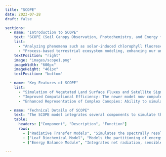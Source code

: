 ```yaml
---
title: "SCOPE"
date: 2023-07-28
draft: false

sections:  
  - name: "Introduction to SCOPE"
    text: "SCOPE (Soil Canopy Observation, Photochemistry, and Energy fluxes) is a comprehensive radiative transfer model, intricately linking satellite observations with terrestrial processes. It simulates radiative transfer across soil, leaves, and vegetation canopies, while modeling intricate processes like photosynthesis and heat dissipation. For more detailed information, visit the official [SCOPE repository](https://github.com/Christiaanvandertol/SCOPE). SCOPE can be applied for:"
    list:
      - "Analyzing phenomena such as solar-induced chlorophyll fluorescence, energy balance fluxes, gross primary production, and thermal signals."
      - "Process-based terrestrial ecosystem modeling, enhancing our understanding of energy exchanges between land surfaces and the atmosphere."
    textPosition: "right"
    image: "images/scope1.png"
    imageWidth: "600px"
    imageHeight: "461px"
    textPosition: "bottom"

  - name: "Key Features of SCOPE"
    list:
      - "Simulation of Vegetated Land Surface Fluxes and Satellite Signals: SCOPE 2.0 links satellite data with ground-based measurements of vegetation."
      - "Improved Computational Efficiency: The newer model now computes 90% faster than previous versions."
      - "Enhanced Representation of Complex Canopies: Ability to simulate complex canopies and explore how vegetation physiology affects remote sensing signals."

  - name: "Technical Details of SCOPE"
    text: "The SCOPE model integrates several components to simulate the interaction of light with vegetation and underlying soil. It models the energy exchanges and physiological processes occurring in plant canopies. The sub-components within SCOPE include the Radiative Transfer Models, the Leaf Biochemical Model, and the Energy Balance Module, each playing a vital role in the comprehensive simulation of land surface processes. Please check the official [Manual here](https://scope-model.readthedocs.io/en/master/)"
    table:
      headers: ["Component", "Description", "Function"]
      rows:
        - ["Radiative Transfer Models", "Simulates the spectrally resolved radiance emanating from vegetation.", "Essential for analyzing how light is absorbed, scattered, and transmitted within plant canopies."]
        - ["Leaf Biochemical Model", "Models the partitioning of energy into fluorescence, heat, or photochemistry within photosystems.", "Essential for understanding photosynthetic efficiency and plant responses to environmental stress."]
        - ["Energy Balance Module", "Integrates net radiation, sensible and latent heat fluxes, alongside photosynthesis rates.", "Essential for modeling energy dynamics in both individual elements (soil and leaves) and entire vegetation stands."]

---
```

